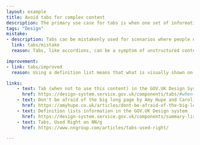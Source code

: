 ```yaml
---
layout: example
title: Avoid tabs for complex content
description: The primary use case for tabs is when one set of information is far more important than others and does not need to be compared.
tags: "Design"
mistake:
- description: Tabs can be mistakenly used for scenarios where people need to compare details across tabs.
  link: tabs/mistake
  reason: Tabs, like accordions, can be a symptom of unstructured content design. It also does not act as a tab in mobile view so is a unequal experience.

improvement:
- link: tabs/improved
  reason: Using a definition list means that what is visually shown on the page is more aligned with what is read out on a screen reader.

links:
    - text: Tab (when not to use this content) in the GOV.UK Design System
      href: https://design-system.service.gov.uk/components/tabs/#when-not-to-use-this-component
    - text: Don't be afraid of the big long page by Amy Hupe and Caroline Jarrett
      href: https://amyhupe.co.uk/articles/dont-be-afraid-of-the-big-long-page/
    - text: Definition lists information in the GOV.UK Design system
      href: https://design-system.service.gov.uk/components/summary-list/
    - text: Tabs, Used Right on NN/g
      href: https://www.nngroup.com/articles/tabs-used-right/

---
```

